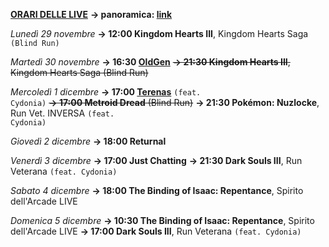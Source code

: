 <b><u>ORARI DELLE LIVE</u></b>
<b>→ panoramica: <a href="https://trello.com/b/iKwdSGf3/sabaku">link</a></b>

<i>Lunedì 29 novembre</i>
<b>→ 12:00 Kingdom Hearts III</b>, Kingdom Hearts Saga <code>(Blind Run)</code>

<i>Martedì 30 novembre</i>
<b>→ 16:30 <a href="https://www.twitch.tv/oldgenproject">OldGen</a></b>
<s><b>→ 21:30 Kingdom Hearts III</b>, Kingdom Hearts Saga (Blind Run)</s>

<i>Mercoledì 1 dicembre</i>
<b>→ 17:00 <a href="https://www.twitch.tv/terenas">Terenas</a></b> <code>(feat. Cydonia)</code>
<s><b>→ 17:00 Metroid Dread</b> (Blind Run)</s>
<b>→ 21:30 Pokémon: Nuzlocke</b>, Run Vet. INVERSA <code>(feat. Cydonia)</code>

<i>Giovedì 2 dicembre</i>
<b>→ 18:00 Returnal</b>

<i>Venerdì 3 dicembre</i>
<b>→ 17:00 Just Chatting</b>
<b>→ 21:30 Dark Souls III</b>, Run Veterana <code>(feat. Cydonia)</code>

<i>Sabato 4 dicembre</i>
<b>→ 18:00 The Binding of Isaac: Repentance</b>, Spirito dell'Arcade LIVE

<i>Domenica 5 dicembre</i>
<b>→ 10:30 The Binding of Isaac: Repentance</b>, Spirito dell'Arcade LIVE
<b>→ 17:00 Dark Souls III</b>, Run Veterana <code>(feat. Cydonia)</code>
